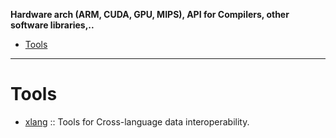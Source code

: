 **Hardware arch (ARM, CUDA, GPU, MIPS), API for Compilers, other software libraries,..**

* [Tools](#tools)
-----

# Tools
* [xlang](https://github.com/darpa-xdata/xlang) :: Tools for Cross-language data interoperability.
